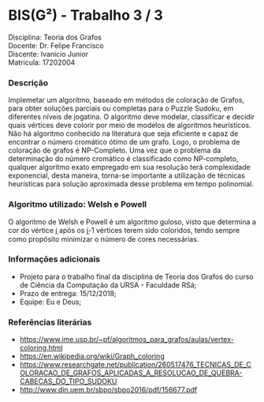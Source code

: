 # BIS(G²) - Trabalho 3 / 3
Disciplina: Teoria dos Grafos     
Docente: Dr. Felipe Francisco     
Discente: Ivanicio Junior     
Matricula: 17202004      

### Descrição
Implemetar um algoritmo, baseado em métodos de coloração de Grafos, para obter soluções parciais ou completas para o Puzzle Sudoku, em diferentes níveis de jogatina. O algoritmo deve modelar, classificar e decidir quais vértices deve colorir por meio de modelos de algoritmos heurísticos. Não há algoritmo conhecido na literatura que seja eficiente e capaz de encontrar o número cromático ótimo de um grafo. Logo, o problema de coloração de grafos é NP-Completo. Uma vez que o problema da determinação do número cromático é classificado como NP-completo, qualquer algoritmo exato empregado em sua resolução terá complexidade exponencial, desta maneira, torna-se importante a utilização de técnicas heurísticas para solução aproximada desse problema em tempo polinomial.  

### Algoritmo utilizado: Welsh e Powell
O algoritmo de Welsh e Powell é um algoritmo guloso, visto que determina a cor do vértice ݆j após os ݆j-1 vértices terem sido coloridos, tendo sempre como propósito minimizar o número de cores necessárias.

### Informações adicionais
  - Projeto para o trabalho final da disciplina de Teoria dos Grafos do curso de Ciência da Computação da URSA - Faculdade RSá;
  - Prazo de entrega: 15/12/2018;
  - Equipe: Eu e Deus;

### Referências literárias
- https://www.ime.usp.br/~pf/algoritmos_para_grafos/aulas/vertex-coloring.html
- https://en.wikipedia.org/wiki/Graph_coloring
- https://www.researchgate.net/publication/260517476_TECNICAS_DE_COLORACAO_DE_GRAFOS_APLICADAS_A_RESOLUCAO_DE_QUEBRA-CABECAS_DO_TIPO_SUDOKU
- http://www.din.uem.br/sbpo/sbpo2016/pdf/156677.pdf
